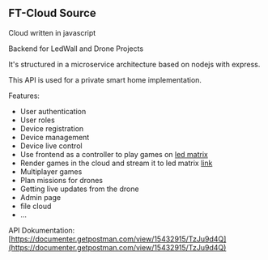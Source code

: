 ## FT-Cloud Source

Cloud written in javascript

Backend for LedWall and Drone Projects

It's structured in a microservice architecture based on nodejs with express.

This API is used for a private smart home implementation.

Features:
 - User authentication
 - User roles
 - Device registration
 - Device management
 - Device live control
 - Use frontend as a controller to play games on [led matrix](https://github.com/LEDTisch)
 - Render games in the cloud and stream it to led matrix [link](https://github.com/LEDTisch/streamServer)
 - Multiplayer games
 - Plan missions for drones
 - Getting live updates from the drone
 - Admin page
 - file cloud
 - ...
 
 
 API Dokumentation: [https://documenter.getpostman.com/view/15432915/TzJu9d4Q](https://documenter.getpostman.com/view/15432915/TzJu9d4Q)

